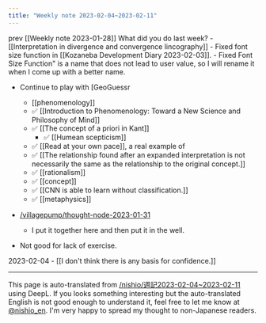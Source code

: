```yaml
---
title: "Weekly note 2023-02-04~2023-02-11"
---
```


prev  [[Weekly note 2023-01-28]]
What did you do last week?
    - [[Interpretation in divergence and convergence lincography]]
    - Fixed font size function in [[Kozaneba Development Diary 2023-02-03]].
    - Fixed Font Size Function" is a name that does not lead to user value, so I will rename it when I come up with a better name.
- Continue to play with [GeoGuessr
    - [[phenomenology]]
    - ✅ [[Introduction to Phenomenology: Toward a New Science and Philosophy of Mind]]
    - ✅ [[The concept of a priori in Kant]]
        - ✅ [[Humean scepticism]]
    - ✅ [[Read at your own pace]], a real example of
    - ✅ [[The relationship found after an expanded interpretation is not necessarily the same as the relationship to the original concept.]]
    - ✅ [[rationalism]]
    - ✅ [[concept]]
    - ✅ [[CNN is able to learn without classification.]]
    - ✅ [[metaphysics]]

- [/villagepump/thought-node-2023-01-31](https://scrapbox.io/villagepump/thought-node-2023-01-31)
    - I put it together here and then put it in the well.
- Not good for lack of exercise.


2023-02-04
    - [[I don't think there is any basis for confidence.]]

---
This page is auto-translated from [/nishio/週記2023-02-04~2023-02-11](https://scrapbox.io/nishio/週記2023-02-04~2023-02-11) using DeepL. If you looks something interesting but the auto-translated English is not good enough to understand it, feel free to let me know at [@nishio_en](https://twitter.com/nishio_en). I'm very happy to spread my thought to non-Japanese readers.